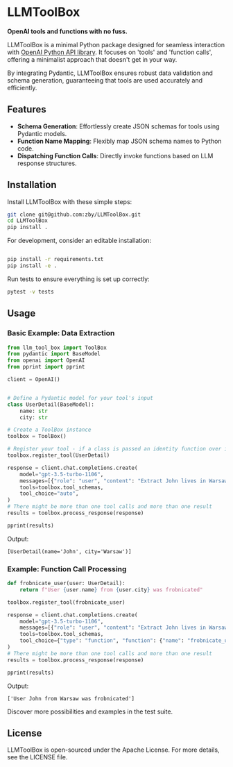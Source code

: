 # LLMToolBox
**OpenAI tools and functions with no fuss.**

LLMToolBox is a minimal Python package designed for seamless interaction with 
[OpenAI Python API library](https://github.com/openai/openai-python).
It focuses on 'tools' and 'function calls', offering a minimalist approach that doesn't get in your way.

By integrating Pydantic, LLMToolBox ensures robust data validation and schema generation, guaranteeing that
tools are used accurately and efficiently.

## Features

- **Schema Generation**: Effortlessly create JSON schemas for tools using Pydantic models.
- **Function Name Mapping**: Flexibly map JSON schema names to Python code.
- **Dispatching Function Calls**: Directly invoke functions based on LLM response structures.

## Installation

Install LLMToolBox with these simple steps:

```bash
git clone git@github.com:zby/LLMToolBox.git
cd LLMToolBox
pip install .
```
For development, consider an editable installation:

```bash

pip install -r requirements.txt
pip install -e .
```

Run tests to ensure everything is set up correctly:

```bash
pytest -v tests
```

## Usage

### Basic Example: Data Extraction

```python
from llm_tool_box import ToolBox
from pydantic import BaseModel
from openai import OpenAI
from pprint import pprint

client = OpenAI()


# Define a Pydantic model for your tool's input
class UserDetail(BaseModel):
    name: str
    city: str

# Create a ToolBox instance
toolbox = ToolBox()

# Register your tool - if a class is passed an identity function over it is registered
toolbox.register_tool(UserDetail)

response = client.chat.completions.create(
    model="gpt-3.5-turbo-1106",
    messages=[{"role": "user", "content": "Extract John lives in Warsaw"}],
    tools=toolbox.tool_schemas,
    tool_choice="auto",
)
# There might be more than one tool calls and more than one result
results = toolbox.process_response(response)

pprint(results)
```
Output:
```
[UserDetail(name='John', city='Warsaw')]
```

### Example: Function Call Processing

```python
def frobnicate_user(user: UserDetail):
    return f"User {user.name} from {user.city} was frobnicated"

toolbox.register_tool(frobnicate_user)

response = client.chat.completions.create(
    model="gpt-3.5-turbo-1106",
    messages=[{"role": "user", "content": "Extract John lives in Warsaw"}],
    tools=toolbox.tool_schemas,
    tool_choice={"type": "function", "function": {"name": "frobnicate_user"}},
)
# There might be more than one tool calls and more than one result
results = toolbox.process_response(response)

pprint(results)
```
Output:
```
['User John from Warsaw was frobnicated']
```

Discover more possibilities and examples in the test suite.

## License

LLMToolBox is open-sourced under the Apache License. For more details, see the LICENSE file.